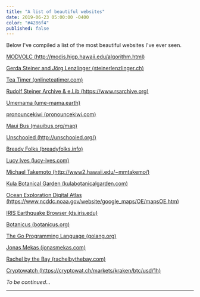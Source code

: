 ```yaml
---
title: "A list of beautiful websites"
date: 2019-06-23 05:00:00 -0400
color: "#4286f4"
published: false
---
```


Below I've compiled a list of the most beautiful websites I've ever seen.

[MODVOLC (http://modis.higp.hawaii.edu/algorithm.html)](http://modis.higp.hawaii.edu/algorithm.html)

[Gerda Steiner and Jörg Lenzlinger (steinerlenzlinger.ch)](https://www.steinerlenzlinger.ch/)

[Tea Timer (onlineteatimer.com)](https://www.onlineteatimer.com/)

[Rudolf Steiner Archive & e.Lib (https://www.rsarchive.org)](https://www.rsarchive.org/)

[Umemama (ume-mama.earth)](http://ume-mama.earth/)

[pronouncekiwi (pronouncekiwi.com)](https://www.pronouncekiwi.com/)

[Maui Bus (mauibus.org/map)](https://mauibus.org/map)

[Unschooled (http://unschooled.org/)](http://unschooled.org/)

[Bready Folks (breadyfolks.info)](https://breadyfolks.info/)

[Lucy Ives (lucy-ives.com)](http://lucy-ives.com/)

[Michael Takemoto (http://www2.hawaii.edu/~mmtakemo/)](http://www2.hawaii.edu/~mmtakemo/)

[Kula Botanical Garden (kulabotanicalgarden.com)](http://www.kulabotanicalgarden.com/)

[Ocean Exploration Digital Atlas (https://www.ncddc.noaa.gov/website/google_maps/OE/mapsOE.htm)](https://www.ncddc.noaa.gov/website/google_maps/OE/mapsOE.htm)

[IRIS Earthquake Browser (ds.iris.edu)](http://ds.iris.edu/ieb/index.html)

[Botanicus (botanicus.org)](http://www.botanicus.org/)

[The Go Programming Language (golang.org)](https://golang.org/)

[Jonas Mekas (jonasmekas.com)](http://jonasmekas.com/)

[Rachel by the Bay (rachelbythebay.com)](https://rachelbythebay.com/w/)

[Cryptowatch (https://cryptowat.ch/markets/kraken/btc/usd/1h)](https://cryptowat.ch/markets/kraken/btc/usd/1h)

*To be continued...*

---